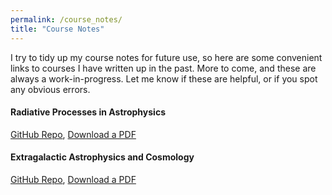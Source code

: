 ```yaml
---
permalink: /course_notes/
title: "Course Notes"
---
```


I try to tidy up my course notes for future use, so here are some convenient links to courses I have written up in the past. More to come, and these are always a work-in-progress. Let me know if these are helpful, or if you spot any obvious errors. 

#### Radiative Processes in Astrophysics 

[GitHub Repo](https://github.com/JacobPilawa/astro207-course-notes), [Download a PDF](https://www.jacobpilawa.github.io/assets/files/radiation_notes.pdf)

#### Extragalactic Astrophysics and Cosmology 

[GitHub Repo](https://github.com/JacobPilawa/extragalactic_astro_and_cosmology), [Download a PDF](https://www.jacobpilawa.github.io/assets/files/cosmology_notes.pdf)